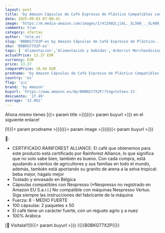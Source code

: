 ```yaml
---
layout: post
title: 'by Amazon Cápsulas de Café Espresso de Plástico Compatibles con Nespresso  Tostado Medio  100 Unidades  2 Paquetes de 50   Certificadas por Rainforest Alliance'
date: 2025-09-03 07:00:41
image: 'https://m.media-amazon.com/images/I/412602Lji6L._SL500_._SL400_.jpg'
comments: true
category: ofertas
author: 'tole.es'
slug: 'B0BKG77X2P-es by Amazon Cápsulas de Café Espresso de Plástico...'
sku: 'B0BKG77X2P-es'
tags: [ 'Alimentación','Alimentación y bebidas','Arborist Merchandising Root','Café','Café para Nespresso','Café para máquinas Nespresso','Café, té y bebidas','Cápsulas de café','Novedades en Alimentación y bebidas','Self Service','Special Features Stores','by amazon','dd53b5bc-bcd1-4c9b-ab43-793ed912ccdd_0','dd53b5bc-bcd1-4c9b-ab43-793ed912ccdd_2401','dd53b5bc-bcd1-4c9b-ab43-793ed912ccdd_3001','dd53b5bc-bcd1-4c9b-ab43-793ed912ccdd_4101','dd53b5bc-bcd1-4c9b-ab43-793ed912ccdd_483002','dd53b5bc-bcd1-4c9b-ab43-793ed912ccdd_6001','dd53b5bc-bcd1-4c9b-ab43-793ed912ccdd_8801','dd53b5bc-bcd1-4c9b-ab43-793ed912ccdd_901','nespresso','🇪🇸', ]
actualPrice: 13.37 EUR
currency: EUR
price: 13.37
comparePrice: 18.44 EUR
prodname: 'by Amazon Cápsulas de Café Espresso de Plástico Compatibles con Nespresso  Tostado Medio  100 Unidades  2 Paquetes de 50   Certificadas por Rainforest Alliance'
country: 'es'
flag: '🇪🇸'
brand: 'by Amazon'
buyurl: 'https://www.amazon.es/dp/B0BKG77X2P/?tag=tolees-21'
descuento: '27.49'
average: '12.962'
---
```


Ahora mismo tienes [{{< param title >}}]({{< param buyurl >}}) en el siguiente enlace!

[![{{< param prodname >}}]({{< param image >}})]({{< param buyurl >}})

🔎:

- CERTIFICADO RAINFOREST ALLIANCE: El café que obtenemos para este producto está certificado por Rainforest Alliance, lo que significa que no solo sabe bien, también es bueno. Con cada compra, está ayudando a cientos de agricultores y sus familias en todo el mundo, además, también está aportando su granito de arena a la selva tropical: beba mejor, hágalo mejor
- Tostado y envasado en Bélgica
- Cápsulas compatibles con Nespresso (*Nespresso no registrado en Amazon EU S.a.r.l.) No compatible con máquinas Nespresso Vertuo. Siga siempre las instrucciones del fabricante de la máquina
- Fuerza: 8 - MEDIO FUERTE
- 100 cápsulas: 2 paquetes x 50
- El café tiene un carácter fuerte, con un regusto agrio y a nuez
- 100% Arábica

[🛒 Visítala!!!]({{< param buyurl >}})
{{<world>}}B0BKG77X2P{{</world>}}
